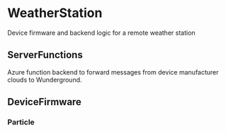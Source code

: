 # WeatherStation

Device firmware and backend logic for a remote weather station

## ServerFunctions
Azure function backend to forward messages from device manufacturer clouds to Wunderground.

## DeviceFirmware

### Particle
